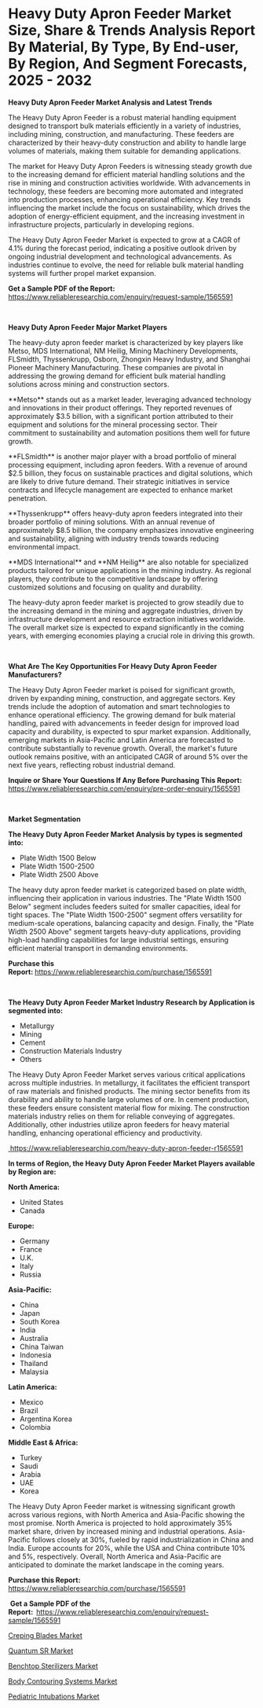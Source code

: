 <p><h1>Heavy Duty Apron Feeder Market Size, Share & Trends Analysis Report By Material, By Type, By End-user, By Region, And Segment Forecasts, 2025 - 2032</h1></p><p><strong>Heavy Duty Apron Feeder Market Analysis and Latest Trends</strong></p>
<p><p>The Heavy Duty Apron Feeder is a robust material handling equipment designed to transport bulk materials efficiently in a variety of industries, including mining, construction, and manufacturing. These feeders are characterized by their heavy-duty construction and ability to handle large volumes of materials, making them suitable for demanding applications.</p><p>The market for Heavy Duty Apron Feeders is witnessing steady growth due to the increasing demand for efficient material handling solutions and the rise in mining and construction activities worldwide. With advancements in technology, these feeders are becoming more automated and integrated into production processes, enhancing operational efficiency. Key trends influencing the market include the focus on sustainability, which drives the adoption of energy-efficient equipment, and the increasing investment in infrastructure projects, particularly in developing regions.</p><p>The Heavy Duty Apron Feeder Market is expected to grow at a CAGR of 4.1% during the forecast period, indicating a positive outlook driven by ongoing industrial development and technological advancements. As industries continue to evolve, the need for reliable bulk material handling systems will further propel market expansion.</p></p>
<p><strong>Get a Sample PDF of the Report:&nbsp;</strong> <a href="https://www.reliableresearchiq.com/enquiry/request-sample/1565591?utm_campaign=3570&utm_medium=2&utm_source=Github&utm_content=ia&utm_term=08042025&utm_id=heavy-duty-apron-feeder">https://www.reliableresearchiq.com/enquiry/request-sample/1565591</a></p>
<p>&nbsp;</p>
<p><strong>Heavy Duty Apron Feeder Major Market Players</strong></p>
<p><p>The heavy-duty apron feeder market is characterized by key players like Metso, MDS International, NM Heilig, Mining Machinery Developments, FLSmidth, Thyssenkrupp, Osborn, Zhongxin Heavy Industry, and Shanghai Pioneer Machinery Manufacturing. These companies are pivotal in addressing the growing demand for efficient bulk material handling solutions across mining and construction sectors.</p><p>**Metso** stands out as a market leader, leveraging advanced technology and innovations in their product offerings. They reported revenues of approximately $3.5 billion, with a significant portion attributed to their equipment and solutions for the mineral processing sector. Their commitment to sustainability and automation positions them well for future growth.</p><p>**FLSmidth** is another major player with a broad portfolio of mineral processing equipment, including apron feeders. With a revenue of around $2.5 billion, they focus on sustainable practices and digital solutions, which are likely to drive future demand. Their strategic initiatives in service contracts and lifecycle management are expected to enhance market penetration.</p><p>**Thyssenkrupp** offers heavy-duty apron feeders integrated into their broader portfolio of mining solutions. With an annual revenue of approximately $8.5 billion, the company emphasizes innovative engineering and sustainability, aligning with industry trends towards reducing environmental impact.</p><p>**MDS International** and **NM Heilig** are also notable for specialized products tailored for unique applications in the mining industry. As regional players, they contribute to the competitive landscape by offering customized solutions and focusing on quality and durability.</p><p>The heavy-duty apron feeder market is projected to grow steadily due to the increasing demand in the mining and aggregate industries, driven by infrastructure development and resource extraction initiatives worldwide. The overall market size is expected to expand significantly in the coming years, with emerging economies playing a crucial role in driving this growth.</p></p>
<p>&nbsp;</p>
<p><strong>What Are The Key Opportunities For Heavy Duty Apron Feeder Manufacturers?</strong></p>
<p><p>The Heavy Duty Apron Feeder market is poised for significant growth, driven by expanding mining, construction, and aggregate sectors. Key trends include the adoption of automation and smart technologies to enhance operational efficiency. The growing demand for bulk material handling, paired with advancements in feeder design for improved load capacity and durability, is expected to spur market expansion. Additionally, emerging markets in Asia-Pacific and Latin America are forecasted to contribute substantially to revenue growth. Overall, the market's future outlook remains positive, with an anticipated CAGR of around 5% over the next five years, reflecting robust industrial demand.</p></p>
<p><strong>Inquire or Share Your Questions If Any Before Purchasing This Report:</strong> <a href="https://www.reliableresearchiq.com/enquiry/pre-order-enquiry/1565591?utm_campaign=3570&utm_medium=2&utm_source=Github&utm_content=ia&utm_term=08042025&utm_id=heavy-duty-apron-feeder">https://www.reliableresearchiq.com/enquiry/pre-order-enquiry/1565591</a></p>
<p>&nbsp;</p>
<p><strong>Market Segmentation</strong></p>
<p><strong>The Heavy Duty Apron Feeder Market Analysis by types is segmented into:</strong></p>
<p><ul><li>Plate Width 1500 Below</li><li>Plate Width 1500-2500</li><li>Plate Width 2500 Above</li></ul></p>
<p><p>The heavy duty apron feeder market is categorized based on plate width, influencing their application in various industries. The "Plate Width 1500 Below" segment includes feeders suited for smaller capacities, ideal for tight spaces. The "Plate Width 1500-2500" segment offers versatility for medium-scale operations, balancing capacity and design. Finally, the "Plate Width 2500 Above" segment targets heavy-duty applications, providing high-load handling capabilities for large industrial settings, ensuring efficient material transport in demanding environments.</p></p>
<p><strong>Purchase this Report:&nbsp;</strong><a href="https://www.reliableresearchiq.com/purchase/1565591?utm_campaign=3570&utm_medium=2&utm_source=Github&utm_content=ia&utm_term=08042025&utm_id=heavy-duty-apron-feeder">https://www.reliableresearchiq.com/purchase/1565591</a></p>
<p>&nbsp;</p>
<p><strong>The Heavy Duty Apron Feeder Market Industry Research by Application is segmented into:</strong></p>
<p><ul><li>Metallurgy</li><li>Mining</li><li>Cement</li><li>Construction Materials Industry</li><li>Others</li></ul></p>
<p><p>The Heavy Duty Apron Feeder Market serves various critical applications across multiple industries. In metallurgy, it facilitates the efficient transport of raw materials and finished products. The mining sector benefits from its durability and ability to handle large volumes of ore. In cement production, these feeders ensure consistent material flow for mixing. The construction materials industry relies on them for reliable conveying of aggregates. Additionally, other industries utilize apron feeders for heavy material handling, enhancing operational efficiency and productivity.</p></p>
<p><a href="https://www.reliableresearchiq.com/heavy-duty-apron-feeder-r1565591?utm_campaign=3570&utm_medium=2&utm_source=Github&utm_content=ia&utm_term=08042025&utm_id=heavy-duty-apron-feeder">&nbsp;https://www.reliableresearchiq.com/heavy-duty-apron-feeder-r1565591</a></p>
<p><strong>In terms of Region, the Heavy Duty Apron Feeder Market Players available by Region are:</strong></p>
<p>
    <p> <strong> North America: </strong>
        <ul>
            <li>United States</li>
            <li>Canada</li>
        </ul>
        </p> 
    <p> <strong> Europe: </strong>
        <ul>
            <li>Germany</li>
            <li>France</li>
            <li>U.K.</li>
            <li>Italy</li>
            <li>Russia</li>
        </ul>
        </p> 
    <p> <strong> Asia-Pacific: </strong>
        <ul>
            <li>China</li>
            <li>Japan</li>
            <li>South Korea</li>
            <li>India</li>
            <li>Australia</li>
            <li>China Taiwan</li>
            <li>Indonesia</li>
            <li>Thailand</li>
            <li>Malaysia</li>
        </ul>
        </p> 
    <p> <strong> Latin America: </strong>
        <ul>
            <li>Mexico</li>
            <li>Brazil</li>
            <li>Argentina Korea</li>
            <li>Colombia</li>
        </ul>
        </p> 
    <p> <strong> Middle East & Africa: </strong>
        <ul>
            <li>Turkey</li>
            <li>Saudi</li>
            <li>Arabia</li>
            <li>UAE</li>
            <li>Korea</li>
        </ul>
    </p>
    </p>
<p><p>The Heavy Duty Apron Feeder market is witnessing significant growth across various regions, with North America and Asia-Pacific showing the most promise. North America is projected to hold approximately 35% market share, driven by increased mining and industrial operations. Asia-Pacific follows closely at 30%, fueled by rapid industrialization in China and India. Europe accounts for 20%, while the USA and China contribute 10% and 5%, respectively. Overall, North America and Asia-Pacific are anticipated to dominate the market landscape in the coming years.</p></p>
<p><strong>Purchase this Report: </strong><a href="https://www.reliableresearchiq.com/purchase/1565591?utm_campaign=3570&utm_medium=2&utm_source=Github&utm_content=ia&utm_term=08042025&utm_id=heavy-duty-apron-feeder">https://www.reliableresearchiq.com/purchase/1565591</a></p>
<p>&nbsp;<strong>Get a Sample PDF of the Report:&nbsp;&nbsp;</strong><a href="https://www.reliableresearchiq.com/enquiry/request-sample/1565591?utm_campaign=3570&utm_medium=2&utm_source=Github&utm_content=ia&utm_term=08042025&utm_id=heavy-duty-apron-feeder">https://www.reliableresearchiq.com/enquiry/request-sample/1565591</a></p>
<p><strong></strong></p>
<p><p><a href="https://github.com/prantoblouin/Market-Research-Report-List-1/blob/main/creping-blades-market.md?utm_campaign=3570&utm_medium=2&utm_source=Github&utm_content=ia&utm_term=08042025&utm_id=heavy-duty-apron-feeder">Creping Blades Market</a></p><p><a href="https://www.linkedin.com/pulse/projected-121-cagr-quantum-sr-market-2025-2032-trend-analysis-lueve?utm_campaign=3570&utm_medium=2&utm_source=Github&utm_content=ia&utm_term=08042025&utm_id=heavy-duty-apron-feeder">Quantum SR Market</a></p><p><a href="https://www.linkedin.com/pulse/benchtop-sterilizers-market-analysis-report-provides-trend-2kjwf?utm_campaign=3570&utm_medium=2&utm_source=Github&utm_content=ia&utm_term=08042025&utm_id=heavy-duty-apron-feeder">Benchtop Sterilizers Market</a></p><p><a href="https://www.linkedin.com/pulse/according-market-research-body-contouring-systems-size-growing-evgpf?utm_campaign=3570&utm_medium=2&utm_source=Github&utm_content=ia&utm_term=08042025&utm_id=heavy-duty-apron-feeder">Body Contouring Systems Market</a></p><p><a href="https://www.linkedin.com/pulse/market-study-pediatric-intubations-size-dynamics-expected-ipjaf?utm_campaign=3570&utm_medium=2&utm_source=Github&utm_content=ia&utm_term=08042025&utm_id=heavy-duty-apron-feeder">Pediatric Intubations Market</a></p></p>